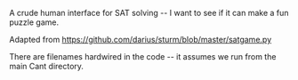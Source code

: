 A crude human interface for SAT solving -- I want to see if it can
make a fun puzzle game.

Adapted from https://github.com/darius/sturm/blob/master/satgame.py

There are filenames hardwired in the code -- it assumes we run from
the main Cant directory.
